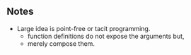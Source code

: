 ## Notes

* Large idea is point-free or tacit programming. 
  * function definitions do not expose the arguments but,
  * merely compose them.